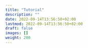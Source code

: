 ```yaml
---
title: "Tutorial"
description: ""
date: 2022-09-14T13:56:50+02:00
lastmod: 2022-09-14T13:56:50+02:00
draft: false
images: []
weight: 200
---
```

